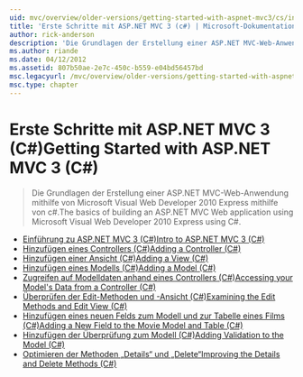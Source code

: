 ```yaml
---
uid: mvc/overview/older-versions/getting-started-with-aspnet-mvc3/cs/index
title: 'Erste Schritte mit ASP.NET MVC 3 (c#) | Microsoft-Dokumentation'
author: rick-anderson
description: 'Die Grundlagen der Erstellung einer ASP.NET MVC-Web-Anwendung mithilfe von Microsoft Visual Web Developer 2010 Express mithilfe von c#.'
ms.author: riande
ms.date: 04/12/2012
ms.assetid: 807b50ae-2e7c-450c-b559-e04bd56457bd
msc.legacyurl: /mvc/overview/older-versions/getting-started-with-aspnet-mvc3/cs
msc.type: chapter
---
```

<a name="getting-started-with-aspnet-mvc-3-c"></a><span data-ttu-id="9fbf6-103">Erste Schritte mit ASP.NET MVC 3 (C#)</span><span class="sxs-lookup"><span data-stu-id="9fbf6-103">Getting Started with ASP.NET MVC 3 (C#)</span></span>
====================
> <span data-ttu-id="9fbf6-104">Die Grundlagen der Erstellung einer ASP.NET MVC-Web-Anwendung mithilfe von Microsoft Visual Web Developer 2010 Express mithilfe von c#.</span><span class="sxs-lookup"><span data-stu-id="9fbf6-104">The basics of building an ASP.NET MVC Web application using Microsoft Visual Web Developer 2010 Express using C#.</span></span>


- [<span data-ttu-id="9fbf6-105">Einführung zu ASP.NET MVC 3 (C#)</span><span class="sxs-lookup"><span data-stu-id="9fbf6-105">Intro to ASP.NET MVC 3 (C#)</span></span>](intro-to-aspnet-mvc-3.md)
- [<span data-ttu-id="9fbf6-106">Hinzufügen eines Controllers (C#)</span><span class="sxs-lookup"><span data-stu-id="9fbf6-106">Adding a Controller (C#)</span></span>](adding-a-controller.md)
- [<span data-ttu-id="9fbf6-107">Hinzufügen einer Ansicht (C#)</span><span class="sxs-lookup"><span data-stu-id="9fbf6-107">Adding a View (C#)</span></span>](adding-a-view.md)
- [<span data-ttu-id="9fbf6-108">Hinzufügen eines Modells (C#)</span><span class="sxs-lookup"><span data-stu-id="9fbf6-108">Adding a Model (C#)</span></span>](adding-a-model.md)
- [<span data-ttu-id="9fbf6-109">Zugreifen auf Modelldaten anhand eines Controllers (C#)</span><span class="sxs-lookup"><span data-stu-id="9fbf6-109">Accessing your Model's Data from a Controller (C#)</span></span>](accessing-your-models-data-from-a-controller.md)
- [<span data-ttu-id="9fbf6-110">Überprüfen der Edit-Methoden und -Ansicht (C#)</span><span class="sxs-lookup"><span data-stu-id="9fbf6-110">Examining the Edit Methods and Edit View (C#)</span></span>](examining-the-edit-methods-and-edit-view.md)
- [<span data-ttu-id="9fbf6-111">Hinzufügen eines neuen Felds zum Modell und zur Tabelle eines Films (C#)</span><span class="sxs-lookup"><span data-stu-id="9fbf6-111">Adding a New Field to the Movie Model and Table (C#)</span></span>](adding-a-new-field.md)
- [<span data-ttu-id="9fbf6-112">Hinzufügen der Überprüfung zum Modell (C#)</span><span class="sxs-lookup"><span data-stu-id="9fbf6-112">Adding Validation to the Model (C#)</span></span>](adding-validation-to-the-model.md)
- [<span data-ttu-id="9fbf6-113">Optimieren der Methoden „Details“ und „Delete“</span><span class="sxs-lookup"><span data-stu-id="9fbf6-113">Improving the Details and Delete Methods (C#)</span></span>](improving-the-details-and-delete-methods.md)
